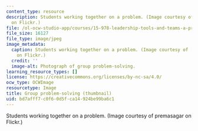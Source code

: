```yaml
---
content_type: resource
description: Students working together on a problem. (Image courtesy of premasagar
  on Flickr.)
file: /ol-ocw-studio-app/courses/15-978-leadership-tools-and-teams-a-product-development-lab-spring-2007/bd7afff7c0f60d5fca14924be99ba6c1_15-978s07-th.jpg
file_size: 16127
file_type: image/jpeg
image_metadata:
  caption: Students working together on a problem. (Image courtesy of [premasagar](http://www.flickr.com/photos/dharmasphere/)
    on Flickr.)
  credit: ''
  image-alt: Photograph of group problem-solving.
learning_resource_types: []
license: https://creativecommons.org/licenses/by-nc-sa/4.0/
ocw_type: OCWImage
resourcetype: Image
title: Group problem-solving (thumbnail)
uid: bd7afff7-c0f6-0d5f-ca14-924be99ba6c1
---
```

Students working together on a problem. (Image courtesy of premasagar on Flickr.)